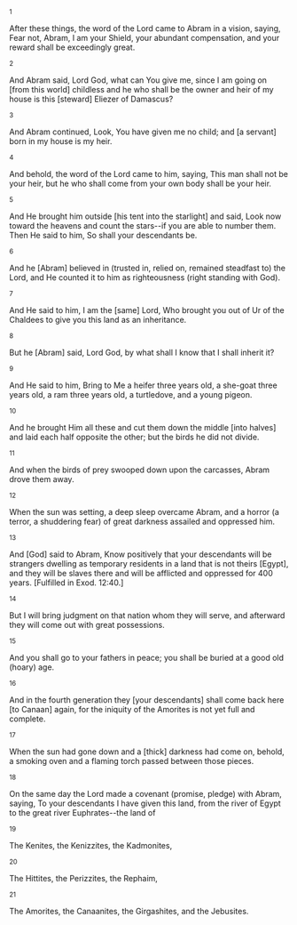 <sup>1</sup> 

After these things, the word of the Lord came to Abram in a vision, saying, Fear not, Abram, I am your Shield, your abundant compensation, and your reward shall be exceedingly great. 

<sup>2</sup> 

And Abram said, Lord God, what can You give me, since I am going on [from this world] childless and he who shall be the owner and heir of my house is this [steward] Eliezer of Damascus? 

<sup>3</sup> 

And Abram continued, Look, You have given me no child; and [a servant] born in my house is my heir. 

<sup>4</sup> 

And behold, the word of the Lord came to him, saying, This man shall not be your heir, but he who shall come from your own body shall be your heir. 

<sup>5</sup> 

And He brought him outside [his tent into the starlight] and said, Look now toward the heavens and count the stars--if you are able to number them. Then He said to him, So shall your descendants be. 

<sup>6</sup> 

And he [Abram] believed in (trusted in, relied on, remained steadfast to) the Lord, and He counted it to him as righteousness (right standing with God). 

<sup>7</sup> 

And He said to him, I am the [same] Lord, Who brought you out of Ur of the Chaldees to give you this land as an inheritance. 

<sup>8</sup> 

But he [Abram] said, Lord God, by what shall I know that I shall inherit it? 

<sup>9</sup> 

And He said to him, Bring to Me a heifer three years old, a she-goat three years old, a ram three years old, a turtledove, and a young pigeon. 

<sup>10</sup> 

And he brought Him all these and cut them down the middle [into halves] and laid each half opposite the other; but the birds he did not divide. 

<sup>11</sup> 

And when the birds of prey swooped down upon the carcasses, Abram drove them away. 

<sup>12</sup> 

When the sun was setting, a deep sleep overcame Abram, and a horror (a terror, a shuddering fear) of great darkness assailed and oppressed him. 

<sup>13</sup> 

And [God] said to Abram, Know positively that your descendants will be strangers dwelling as temporary residents in a land that is not theirs [Egypt], and they will be slaves there and will be afflicted and oppressed for 400 years. [Fulfilled in Exod. 12:40.] 

<sup>14</sup> 

But I will bring judgment on that nation whom they will serve, and afterward they will come out with great possessions. 

<sup>15</sup> 

And you shall go to your fathers in peace; you shall be buried at a good old (hoary) age. 

<sup>16</sup> 

And in the fourth generation they [your descendants] shall come back here [to Canaan] again, for the iniquity of the Amorites is not yet full and complete. 

<sup>17</sup> 

When the sun had gone down and a [thick] darkness had come on, behold, a smoking oven and a flaming torch passed between those pieces. 

<sup>18</sup> 

On the same day the Lord made a covenant (promise, pledge) with Abram, saying, To your descendants I have given this land, from the river of Egypt to the great river Euphrates--the land of 

<sup>19</sup> 

The Kenites, the Kenizzites, the Kadmonites, 

<sup>20</sup> 

The Hittites, the Perizzites, the Rephaim, 

<sup>21</sup> 

The Amorites, the Canaanites, the Girgashites, and the Jebusites.
